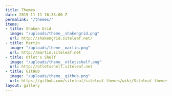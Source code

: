 ```yaml
---
title: Themes
date: 2015-11-11 16:33:00 Z
permalink: "/themes/"
items:
- title: Shaken Grid
  image: "/uploads/theme__shakengrid.png"
  url: http://shakengrid.siteleaf.net/
- title: Martin
  image: "/uploads/theme__martin.png"
  url: http://martin.siteleaf.net
- title: Otlet's Shelf
  image: "/uploads/theme__otletsshelf.png"
  url: http://otletsshelf.siteleaf.net
- title: GitHub
  image: "/uploads/theme__github.png"
  url: https://github.com/siteleaf/siteleaf-themes/wiki/Siteleaf-themes-on-Github
layout: gallery
---
```


